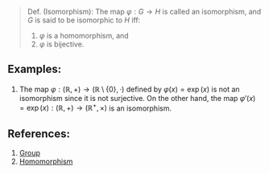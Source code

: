 > Def. (Isomorphism): The map $\varphi: G \to H$ is called an isomorphism, and $G$ is said to be isomorphic to $H$ iff: 
> 	1. $\varphi$ is a homomorphism, and 
> 	2. $\varphi$ is bijective. 

## Examples:
1. The map $\varphi: (\mathbb{R}, +) \to (\mathbb{R} \setminus\{0\}, \cdot)$ defined by $\varphi(x) = \exp(x)$ is not an isomorphism since it is not surjective. On the other hand, the map $\varphi'(x) = \exp(x): (\mathbb{R}, +) \to (\mathbb{R}^{+}, \times)$ is an isomorphism. 

## References: 
1. [Group](Group.md)
2. [Homomorphism](Homomorphism.md)